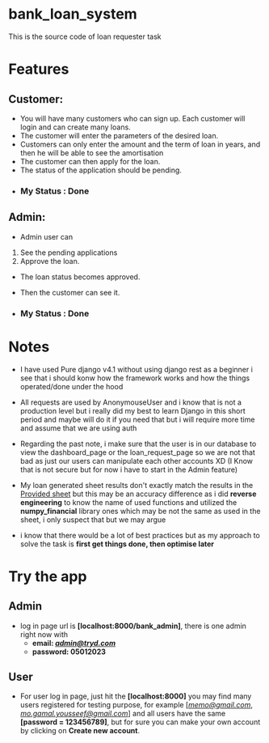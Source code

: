 # bank_loan_system
This is the source code of loan requester task 

# Features  

## Customer:
- You will have many customers who can sign up.
Each customer will login and can create many loans.
- The customer will enter the parameters of the desired loan.
- Customers can only enter the amount and the term of loan in years, and then he will be able to see the amortisation 
- The customer can then apply for the loan.
- The status of the application should be pending. 
- ### My Status : **Done**

## Admin:
- Admin user can 
1. See the pending applications 
2. Approve the loan.
- The loan status becomes approved.
- Then the customer can see it.

- ### My Status : **Done**

# Notes
- I have used Pure django v4.1 without using django rest as a beginner i see that i should konw how the framework works and how the things operated/done under the hood 
- All requests are used by AnonymouseUser and i know that is not a production level but i really did my best to learn Django in this short period and maybe will do it if you need that but i will require more time and assume that we are using auth
- Regarding the past note, i make sure that the user is in our database to view the dashboard_page or the loan_request_page so we are not that bad as just our users can manipulate each other accounts XD (I Know that is not secure but for now i have to start in the Admin feature)   
- My loan generated sheet results don't exactly match the results in the [Provided sheet](https://docs.google.com/spreadsheets/d/1cqAqK4fVlMmggEUZNAT984QplJyf3-3O4w6nSvlvsw4/edit#gid=0) but this may be an accuracy difference as i did **reverse engineering** to know the name of used functions and utilized the **numpy_financial** library ones which may be not the same as used in the sheet, i only suspect that but we may argue  

- i know that there would be a lot of best practices but as my approach to solve the task is **first get things done, then optimise later**

# Try the app
## Admin
- log in page url is **[localhost:8000/bank_admin]**, there is one admin right now with 
    - **email: *admin@tryd.com***
    - **password: 05012023**

## User
- For user log in page, just hit the **[localhost:8000]** you may find many users registered for testing purpose, for example [*memo@gmail.com*, *mo.gamal.yousseef@gmail.com*] and all users have the same **[password = 123456789]**, but for sure you can make your own account by clicking on **Create new account**. 